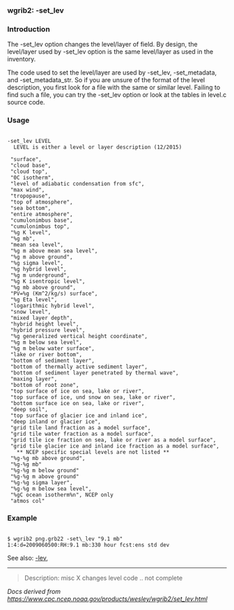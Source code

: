 
### wgrib2: -set\_lev



### Introduction



The -set\_lev option changes the level/layer
 of field. By design, the level/layer used by
-set\_lev option is the same level/layer as used
in the inventory.

 The code used to set the level/layer are used by
-set\_lev,
-set\_metadata, and
-set\_metadata\_str. So if you are unsure of the format
of the level description, you first look for a file with the same or similar level.
Failing to find such a file, you can try the 
-set\_lev option or look at the tables in level.c source code.


### Usage




```

-set_lev LEVEL
  LEVEL is either a level or layer description (12/2015)

 "surface",
 "cloud base",
 "cloud top",
 "0C isotherm",
 "level of adiabatic condensation from sfc",
 "max wind",
 "tropopause",
 "top of atmosphere",
 "sea bottom",
 "entire atmosphere",
 "cumulonimbus base",
 "cumulonimbus top",
 "%g K level",
 "%g mb",
 "mean sea level",
 "%g m above mean sea level",
 "%g m above ground",
 "%g sigma level",
 "%g hybrid level",
 "%g m underground",
 "%g K isentropic level",
 "%g mb above ground",
 "PV=%g (Km^2/kg/s) surface",
 "%g Eta level",
 "logarithmic hybrid level",
 "snow level",
 "mixed layer depth",
 "hybrid height level",
 "hybrid pressure level",
 "%g generalized vertical height coordinate",
 "%g m below sea level",
 "%g m below water surface",
 "lake or river bottom",
 "bottom of sediment layer",
 "bottom of thermally active sediment layer",
 "bottom of sediment layer penetrated by thermal wave",
 "maxing layer",
 "bottom of root zone",
 "top surface of ice on sea, lake or river",
 "top surface of ice, und snow on sea, lake or river",
 "bottom surface ice on sea, lake or river",
 "deep soil",
 "top surface of glacier ice and inland ice",
 "deep inland or glacier ice",
 "grid tile land fraction as a model surface",
 "grid tile water fraction as a model surface",
 "grid tile ice fraction on sea, lake or river as a model surface",
 "grid tile glacier ice and inland ice fraction as a model surface",
   ** NCEP specific special levels are not listed **
 "%g-%g mb above ground",
 "%g-%g mb"
 "%g-%g m below ground"
 "%g-%g m above ground"
 "%g-%g sigma layer",
 "%g-%g m below sea level", 
 "%gC ocean isotherm%n", NCEP only
 "atmos col"

```

### Example



```

$ wgrib2 png.grb22 -set\_lev "9.1 mb"
1:4:d=2009060500:RH:9.1 mb:330 hour fcst:ens std dev

```



 See also: 
[-lev](lev.html),
 







----

>Description: misc  X      changes level code .. not complete

_Docs derived from <https://www.cpc.ncep.noaa.gov/products/wesley/wgrib2/set_lev.html>_